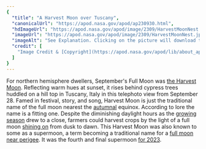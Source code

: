 ```yaml
---
{
  "title": "A Harvest Moon over Tuscany",
  "canonicalUrl": "https://apod.nasa.gov/apod/ap230930.html",
  "hdImageUrl": "https://apod.nasa.gov/apod/image/2309/HarvestMoonNest.jpg",
  "imageUrl": "https://apod.nasa.gov/apod/image/2309/HarvestMoonNest.jpg",
  "imageAlt": "See Explanation. Clicking on the picture will download the highest resolution version available.",
  "credit": [
    "Image Credit & [Copyright](https://apod.nasa.gov/apod/lib/about_apod.html#srapply): [Antonio Tartarini](https://apod.nasa.gov/apod/giabar5insta%20[at]%20gmail%20[])"
  ]
}
---
```


For northern hemisphere dwellers, September's Full Moon was [the Harvest Moon](https://earthsky.org/astronomy-essentials/harvest-moon-2/). Reflecting warm hues at sunset, it rises behind cypress trees huddled on a hill top in Tuscany, Italy in this telephoto view from September 28. Famed in festival, story, and song, Harvest Moon is just the traditional name of the full moon nearest the [autumnal](https://en.wikipedia.org/wiki/Mid-Autumn_Festival) equinox. According to lore the name is a fitting one. Despite the diminishing daylight hours as the [growing season](https://www.instagram.com/p/CxyAMAOseA0/?img_index=1) drew to a close, farmers could harvest crops by the light of a full moon [shining on](https://en.wikipedia.org/wiki/Shine_On,_Harvest_Moon) from dusk to dawn. This Harvest Moon was also known to some as a supermoon, a term becoming a traditional name for a [full moon near perigee](https://solarsystem.nasa.gov/news/922/what-is-a-supermoon/). It was the fourth and final supermoon [for 2023](https://earthsky.org/astronomy-essentials/what-is-a-supermoon/).
